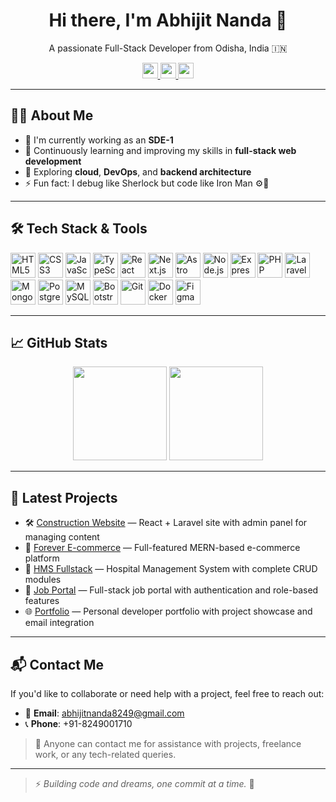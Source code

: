 <div align="center">
  <h1>Hi there, I'm Abhijit Nanda 👋</h1>
  <p>A passionate Full-Stack Developer from Odisha, India 🇮🇳</p>

  <a href="https://www.linkedin.com/in/abhijit-nanda" target="_blank">
    <img src="https://img.shields.io/static/v1?message=LinkedIn&logo=linkedin&label=&color=0077B5&logoColor=white&labelColor=&style=for-the-badge" height="25" />
  </a>
  <a href="https://www.instagram.com/abhijit.nanda.969" target="_blank">
    <img src="https://img.shields.io/static/v1?message=Instagram&logo=instagram&label=&color=E4405F&logoColor=white&labelColor=&style=for-the-badge" height="25" />
  </a>
  <a href="https://wa.me/918249001710" target="_blank">
    <img src="https://img.shields.io/static/v1?message=WhatsApp&logo=whatsapp&label=&color=25D366&logoColor=white&labelColor=&style=for-the-badge" height="25" />
  </a>
</div>

---

## 👨‍💻 About Me

- 💼 I'm currently working as an **SDE-1**
- 🌱 Continuously learning and improving my skills in **full-stack web development**
- 🧠 Exploring **cloud**, **DevOps**, and **backend architecture**
- ⚡ Fun fact: I debug like Sherlock but code like Iron Man ⚙️🚀

---

## 🛠️ Tech Stack & Tools

<div align="left">
  <img src="https://cdn.jsdelivr.net/gh/devicons/devicon/icons/html5/html5-original.svg" title="HTML5" height="40" />
  <img src="https://cdn.jsdelivr.net/gh/devicons/devicon/icons/css3/css3-original.svg" title="CSS3" height="40" />
  <img src="https://cdn.jsdelivr.net/gh/devicons/devicon/icons/javascript/javascript-original.svg" title="JavaScript" height="40" />
  <img src="https://cdn.jsdelivr.net/gh/devicons/devicon/icons/typescript/typescript-original.svg" title="TypeScript" height="40" />
  <img src="https://cdn.jsdelivr.net/gh/devicons/devicon/icons/react/react-original.svg" title="React" height="40" />
  <img src="https://cdn.jsdelivr.net/gh/devicons/devicon/icons/nextjs/nextjs-original.svg" title="Next.js" height="40" />
  <img src="https://skillicons.dev/icons?i=astro" title="Astro" height="40" />
  <img src="https://cdn.jsdelivr.net/gh/devicons/devicon/icons/nodejs/nodejs-original.svg" title="Node.js" height="40" />
  <img src="https://cdn.jsdelivr.net/gh/devicons/devicon/icons/express/express-original.svg" title="Express.js" height="40" />
  <img src="https://cdn.jsdelivr.net/gh/devicons/devicon/icons/php/php-original.svg" title="PHP" height="40" />
  <img src="https://skillicons.dev/icons?i=laravel" title="Laravel" height="40" />
  <img src="https://cdn.jsdelivr.net/gh/devicons/devicon/icons/mongodb/mongodb-original.svg" title="MongoDB" height="40" />
  <img src="https://cdn.jsdelivr.net/gh/devicons/devicon/icons/postgresql/postgresql-original.svg" title="PostgreSQL" height="40" />
  <img src="https://cdn.jsdelivr.net/gh/devicons/devicon/icons/mysql/mysql-original.svg" title="MySQL" height="40" />
  <img src="https://cdn.jsdelivr.net/gh/devicons/devicon/icons/bootstrap/bootstrap-original.svg" title="Bootstrap" height="40" />
  <img src="https://cdn.jsdelivr.net/gh/devicons/devicon/icons/git/git-original.svg" title="Git" height="40" />
  <img src="https://cdn.jsdelivr.net/gh/devicons/devicon/icons/docker/docker-plain-wordmark.svg" title="Docker" height="40" />
  <img src="https://cdn.jsdelivr.net/gh/devicons/devicon/icons/figma/figma-original.svg" title="Figma" height="40" />
</div>


---

## 📈 GitHub Stats

<div align="center">
  <img src="https://github-readme-stats.vercel.app/api?username=abhi051002&show_icons=true&theme=radical" height="150" />
  <img src="https://github-readme-stats.vercel.app/api/top-langs/?username=abhi051002&layout=compact&theme=radical" height="150" />
</div>

---

## 🚀 Latest Projects

- 🛠️ [Construction Website](https://github.com/abhi051002/construction-website) — React + Laravel site with admin panel for managing content  
- 🛒 [Forever E-commerce](https://github.com/abhi051002/Forever-Ecommerce-FullStack) — Full-featured MERN-based e-commerce platform  
- 🏥 [HMS Fullstack](https://github.com/abhi051002/hms-fullstack) — Hospital Management System with complete CRUD modules  
- 💼 [Job Portal](https://github.com/abhi051002/job-portal) — Full-stack job portal with authentication and role-based features  
- 🌐 [Portfolio](https://github.com/abhi051002/portfolio) — Personal developer portfolio with project showcase and email integration  

---

## 📬 Contact Me

If you'd like to collaborate or need help with a project, feel free to reach out:

- 📧 **Email**: [abhijitnanda8249@gmail.com](mailto:abhijitnanda8249@gmail.com)  
- 📞 **Phone**: +91-8249001710  

> 💬 Anyone can contact me for assistance with projects, freelance work, or any tech-related queries.

---

> ⚡ *Building code and dreams, one commit at a time.* 🚀
